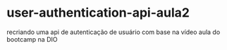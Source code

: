 # user-authentication-api-aula2
recriando uma api de autenticação de usuário com base na vídeo aula do bootcamp na DIO
